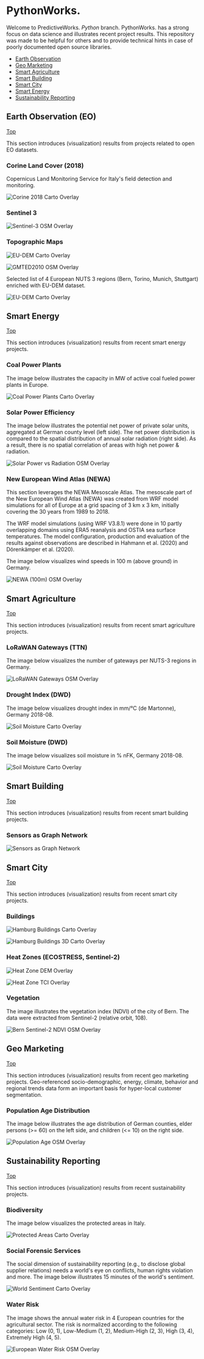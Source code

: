 
# PythonWorks.<a id="top"></a>

Welcome to PredictiveWorks. *Python* branch. PythonWorks. has a strong focus on data science
and illustrates recent project results. This repository was made to be helpful for others and
to provide technical hints in case of poorly documented open source libraries. 

* [Earth Observation](#eo)
* [Geo Marketing](#gm)  
* [Smart Agriculture](#sa)  
* [Smart Building](#sb)  
* [Smart City](#sc)  
* [Smart Energy](#se)
* [Sustainability Reporting](#sr)

## Earth Observation (EO)<a id="eo"></a>

[Top](#top)

This section introduces (visualization) results from projects related to open EO datasets.

### Corine Land Cover (2018)

Copernicus Land Monitoring Service for Italy's field detection and monitoring.

![Corine 2018 Carto Overlay](https://github.com/predictiveworks/python-works/blob/main/images/corine2018-overlay-for-carto.png)

### Sentinel 3

![Sentinel-3 OSM Overlay](https://github.com/predictiveworks/python-works/blob/main/images/sentinel-3-overlay-for-osm.png)

### Topographic Maps

![EU-DEM Carto Overlay](https://github.com/predictiveworks/python-works/blob/main/images/topography-austria-copernicus-overlay-for-carto.png)

![GMTED2010 OSM Overlay](https://github.com/predictiveworks/python-works/blob/main/images/topography-italy-gmted2010-overlay-for-osm.png)

Selected list of 4 European NUTS 3 regions (Bern, Torino, Munich, Stuttgart) enriched with EU-DEM dataset.

![EU-DEM Carto Overlay](https://github.com/predictiveworks/python-works/blob/main/images/eu-cities-dem-overlay-for-carto.png)

## Smart Energy<a id="se"></a>

[Top](#top)

This section introduces (visualization) results from recent smart energy projects.

### Coal Power Plants

The image below illustrates the capacity in MW of active coal fueled power plants in Europe.

![Coal Power Plants Carto Overlay](https://github.com/predictiveworks/python-works/blob/main/images/coal-plants-europe-overlay-for-carto.png)

### Solar Power Efficiency

The image below illustrates the potential net power of private solar units, aggregated at German county level (left side).
The net power distribution is compared to the spatial distribution of annual solar radiation (right side). As a result, there 
is no spatial correlation of areas with high net power & radiation.

![Solar Power vs Radiation OSM Overlay](https://github.com/predictiveworks/python-works/blob/main/images/solar-power-vs-radiation-overlay-for-osm.png)

### New European Wind Atlas (NEWA)

This section leverages the NEWA Mesoscale Atlas. The mesoscale part of the New European Wind Atlas (NEWA) 
was created from WRF model simulations for all of Europe at a grid spacing of 3 km x 3 km, initially covering
the 30 years from 1989 to 2018. 

The WRF model simulations (using WRF V3.8.1) were done in 10 partly overlapping domains using ERA5 reanalysis 
and OSTIA sea surface temperatures. The model configuration, production and evaluation of the results against 
observations are described in Hahmann et al. (2020) and Dörenkämper et al. (2020). 

The image below visualizes wind speeds in 100 m (above ground) in Germany.

![NEWA (100m) OSM Overlay](https://github.com/predictiveworks/python-works/blob/main/images/newa-100m-overlay-for-osm.png)

## Smart Agriculture<a id="sa"></a>

[Top](#top)

This section introduces (visualization) results from recent smart agriculture projects.

### LoRaWAN Gateways (TTN)

The image below visualizes the number of gateways per NUTS-3 regions in Germany.

![LoRaWAN Gateways OSM Overlay](https://github.com/predictiveworks/python-works/blob/main/images/lorawan-gateways-overlay-for-osm.png)

### Drought Index (DWD)

The image below visualizes drought index in mm/°C (de Martonne), Germany 2018-08.

![Soil Moisture Carto Overlay](https://github.com/predictiveworks/python-works/blob/main/images/drought-index-2018-overlay-for-carto.png)

### Soil Moisture (DWD)

The image below visualizes soil moisture in % nFK, Germany 2018-08.

![Soil Moisture Carto Overlay](https://github.com/predictiveworks/python-works/blob/main/images/soil-moisture-2018-overlay-for-carto.png)

## Smart Building<a id="sb"></a>

[Top](#top)

This section introduces (visualization) results from recent smart building projects.

### Sensors as Graph Network

![Sensors as Graph Network](https://github.com/predictiveworks/python-works/blob/main/images/building-sensor-network-3d.png)

## Smart City<a id="sc"></a>

[Top](#top)

This section introduces (visualization) results from recent smart city projects.

### Buildings 

![Hamburg Buildings Carto Overlay](https://github.com/predictiveworks/python-works/blob/main/images/hamburg-buildings-overlay-for-carto.png)

![Hamburg Buildings 3D Carto Overlay](https://github.com/predictiveworks/python-works/blob/main/images/hamburg-buildings-3d-overlay-for-carto.png)

### Heat Zones (ECOSTRESS, Sentinel-2)

![Heat Zone DEM Overlay](https://github.com/predictiveworks/python-works/blob/main/images/earthdata_vienna-ecostress-dem.png)

![Heat Zone TCI Overlay](https://github.com/predictiveworks/python-works/blob/main/images/earthdata_vienna-ecostress-tci.png)

### Vegetation

The image illustrates the vegetation index (NDVI) of the city of Bern. The data were extracted from Sentinel-2 (relative orbit, 108).

![Bern Sentinel-2 NDVI OSM Overlay](https://github.com/predictiveworks/python-works/blob/main/images/bern-s2-ndvi-overlay-for-osm.png)

## Geo Marketing<a id="gm"></a>

[Top](#top)

This section introduces (visualization) results from recent geo marketing projects. Geo-referenced socio-demographic, energy, 
climate, behavior and regional trends data form an important basis for hyper-local customer segmentation. 

### Population Age Distribution

The image below illustrates the age distribution of German counties, elder persons (>= 60) on the left side, and children (<= 10)
on the right side.

![Population Age OSM Overlay](https://github.com/predictiveworks/python-works/blob/main/images/population-age-overlay-for-osm.png)

## Sustainability Reporting<a id="sr"></a>

[Top](#top)

This section introduces (visualization) results from recent sustainability projects.

### Biodiversity

The image below visualizes the protected areas in Italy.

![Protected Areas Carto Overlay](https://github.com/predictiveworks/python-works/blob/main/images/protected-areas-italy-overlay-for-carto.png)

### Social Forensic Services

The social dimension of sustainability reporting (e.g., to disclose global supplier relations) needs a world's eye
on conflicts, human rights violation and more. The image below illustrates 15 minutes of the world's sentiment.

![World Sentiment Carto Overlay](https://github.com/predictiveworks/python-works/blob/main/images/world-sentiment-15min-overlay-for-carto.png)

### Water Risk

The image shows the annual water risk in 4 European countries for the agricultural sector. The risk is normalized
according to the following categories: Low (0, 1), Low-Medium (1, 2), Medium-High (2, 3), High (3, 4), Extremely High (4, 5).

![European Water Risk OSM Overlay](https://github.com/predictiveworks/python-works/blob/main/images/annual-water-risk-europe-overlay-for-osm.png)


